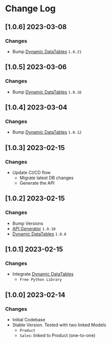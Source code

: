 # Change Log

## [1.0.6] 2023-03-08
### Changes

- Bump [Dynamic DataTables](https://github.com/app-generator/django-dynamic-datatb) `1.0.21`

## [1.0.5] 2023-03-06
### Changes

- Bump [Dynamic DataTables](https://github.com/app-generator/django-dynamic-datatb) `1.0.16`

## [1.0.4] 2023-03-04
### Changes

- Bump [Dynamic DataTables](https://github.com/app-generator/django-dynamic-datatb) `1.0.12`

## [1.0.3] 2023-02-15
### Changes

- Update CI/CD flow
  - Migrate latest DB changes 
  - Generate the API

## [1.0.2] 2023-02-15
### Changes

- Bump Versions
 - [API Generator](https://github.com/app-generator/django-api-generator) `1.0.10`
 - [Dynamic DataTables](https://github.com/app-generator/django-dynamic-datatb) `1.0.8`


## [1.0.1] 2023-02-15
### Changes

- Integrate [Dynamic DataTables](https://github.com/app-generator/django-dynamic-datatb) 
  - `Free Python Library`

## [1.0.0] 2023-02-14
### Changes

- Initial Codebase
- Stable Version. Tested with two linked Models
  - `Product`
  - `Sales`: linked to Product (one-to-one)
